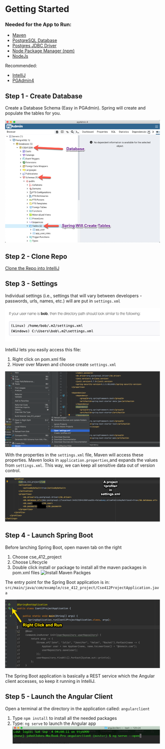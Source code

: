 # Getting Started

### Needed for the App to Run:

* [Maven](https://maven.apache.org/guides/index.html)
* [PostgreSQL Database](https://www.postgresql.org/)
* [Postgres JDBC Driver](https://jdbc.postgresql.org/)
* [Node Package Manager (npm)](https://www.npmjs.com/)
* [NodeJs](https://nodejs.org/en/)

Recommended:
* [IntelliJ](https://www.jetbrains.com/idea/)
* [PGAdmin4](https://www.pgadmin.org/)

## Step 1 - Create Database
Create a Database Schema (Easy in PGAdmin).
Spring will create and populate the tables for you.

![PGAdmin](https://github.com/jcoro/cse_412_project/blob/master/src/main/angularclient/src/assets/images/1.png?raw=true)

## Step 2 - Clone Repo
[Clone the Repo into IntelliJ](https://blog.jetbrains.com/idea/2020/10/clone-a-project-from-github/)

## Step 3 - Settings
Individual settings (i.e., settings that will vary between developers - passwords, urls, names, etc.)
will are put in `settings.xml`

![settings.xml](https://github.com/jcoro/cse_412_project/blob/master/src/main/angularclient/src/assets/images/2.png?raw=true)

IntelliJ lets you easily access this file:
1) Right click on pom.xml file
2) Hover over Maven and choose create `settings.xml`

![Access settings.xml](https://github.com/jcoro/cse_412_project/blob/master/src/main/angularclient/src/assets/images/3.png?raw=true)

With the properties in the `settings.xml` file, Maven will access these properties.
Maven looks in `application.properties`,and expands the values from `settings.xml`.
This way, we can keep all sensitive data out of version control.

![Maven Global Settings](https://github.com/jcoro/cse_412_project/blob/master/src/main/angularclient/src/assets/images/4.png?raw=true)

## Step 4 - Launch Spring Boot
Before lanching Spring Boot, open maven tab on the right
1) Choose cse_412_project
2) Choose Lifecycle
3) Double click install or package to install all the maven packages in pom.xml files
![Install Maven Packges](https:github.com/jcoro/cse_412_project/blob/master/src/main/angularclient/src/assets/images/7.png?raw=true)

The entry point for the Spring Boot application is in:
`src/main/java/com/example/cse_412_project/Cse412ProjectApplication.java`

![Spring Boot Entry Point](https://github.com/jcoro/cse_412_project/blob/master/src/main/angularclient/src/assets/images/5.png?raw=true)

The Spring Boot application is basically a REST service which the Angular client accesses, so keep it running in IntelliJ.

## Step 5 - Launch the Angular Client
Open a terminal at the directory in the application called: `angularclient` 
1) Type `npm install` to install all the needed packages
2) Type: `ng serve` to launch the Angular app
![terminal](https://github.com/jcoro/cse_412_project/blob/master/src/main/angularclient/src/assets/images/6.png?raw=true)

